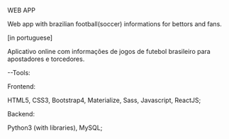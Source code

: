 WEB APP 

Web app with brazilian football(soccer) informations for bettors and fans. 

[in portuguese]

Aplicativo online com informações de jogos de futebol brasileiro para apostadores e torcedores. 


--Tools:

Frontend:

HTML5, CSS3, Bootstrap4, Materialize, Sass, Javascript, ReactJS; 

Backend: 

Python3 (with libraries), MySQL;

